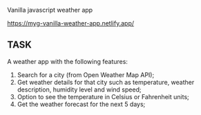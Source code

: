 Vanilla javascript weather app

https://myg-vanilla-weather-app.netlify.app/


## TASK ##

A weather app with the following features:

1. Search for a city (from Open Weather Map API);
2. Get weather details for that city such as temperature, weather description, humidity level and wind speed;
3. Option to see the temperature in Celsius or Fahrenheit units;
4. Get the weather forecast for the next 5 days;

